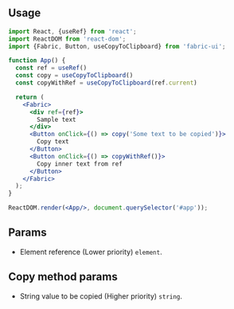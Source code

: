 ## Usage

```jsx
import React, {useRef} from 'react';
import ReactDOM from 'react-dom';
import {Fabric, Button, useCopyToClipboard} from 'fabric-ui';

function App() {
  const ref = useRef()
  const copy = useCopyToClipboard()
  const copyWithRef = useCopyToClipboard(ref.current)

  return (
    <Fabric>
      <div ref={ref}>
        Sample text
      </div>
      <Button onClick={() => copy('Some text to be copied')}>
        Copy text
      </Button>
      <Button onClick={() => copyWithRef()}>
        Copy inner text from ref
      </Button>
    </Fabric>
  );
}

ReactDOM.render(<App/>, document.querySelector('#app'));
```

## Params
- Element reference (Lower priority) `element`.

## Copy method params

- String value to be copied (Higher priority) `string`.

